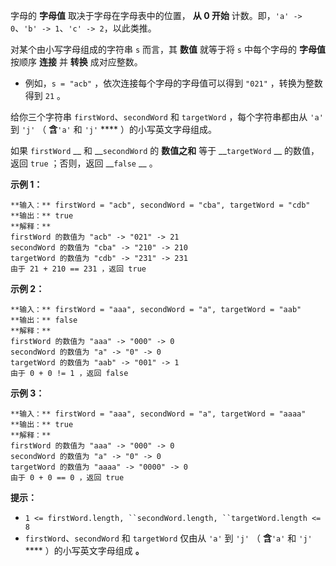 字母的 **字母值** 取决于字母在字母表中的位置， **从 0 开始** 计数。即，`'a' -> 0`、`'b' -> 1`、`'c' ->
2`，以此类推。

对某个由小写字母组成的字符串 `s` 而言，其 **数值** 就等于将 `s` 中每个字母的 **字母值** 按顺序 **连接** 并 **转换**
成对应整数。

  * 例如，`s = "acb"` ，依次连接每个字母的字母值可以得到 `"021"` ，转换为整数得到 `21` 。

给你三个字符串 `firstWord`、`secondWord` 和 `targetWord` ，每个字符串都由从 `'a'` 到 `'j'` （
**含**`'a'` 和 `'j'` **** ）的小写英文字母组成。

如果 `firstWord` __ 和 __`secondWord` 的 **数值之和** 等于 __`targetWord` __ 的数值，返回
`true` ；否则，返回 __`false` __ 。

**示例 1：**

    
    
    **输入：** firstWord = "acb", secondWord = "cba", targetWord = "cdb"
    **输出：** true
    **解释：**
    firstWord 的数值为 "acb" -> "021" -> 21
    secondWord 的数值为 "cba" -> "210" -> 210
    targetWord 的数值为 "cdb" -> "231" -> 231
    由于 21 + 210 == 231 ，返回 true
    

**示例 2：**

    
    
    **输入：** firstWord = "aaa", secondWord = "a", targetWord = "aab"
    **输出：** false
    **解释：**
    firstWord 的数值为 "aaa" -> "000" -> 0
    secondWord 的数值为 "a" -> "0" -> 0
    targetWord 的数值为 "aab" -> "001" -> 1
    由于 0 + 0 != 1 ，返回 false

**示例 3：**

    
    
    **输入：** firstWord = "aaa", secondWord = "a", targetWord = "aaaa"
    **输出：** true
    **解释：**
    firstWord 的数值为 "aaa" -> "000" -> 0
    secondWord 的数值为 "a" -> "0" -> 0
    targetWord 的数值为 "aaaa" -> "0000" -> 0
    由于 0 + 0 == 0 ，返回 true
    

**提示：**

  * `1 <= firstWord.length, ``secondWord.length, ``targetWord.length <= 8`
  * `firstWord`、`secondWord` 和 `targetWord` 仅由从 `'a'` 到 `'j'` （ **含**`'a'` 和 `'j'` **** ）的小写英文字母组成 **。**

